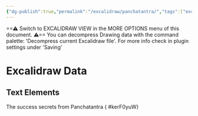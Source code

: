 ```yaml
---
{"dg-publish":true,"permalink":"/excalidraw/panchatantra/","tags":["excalidraw"]}
---
```


==⚠  Switch to EXCALIDRAW VIEW in the MORE OPTIONS menu of this document. ⚠== You can decompress Drawing data with the command palette: 'Decompress current Excalidraw file'. For more info check in plugin settings under 'Saving'


# Excalidraw Data

## Text Elements
The success secrets from Panchatantra
{ #kerF0yuW}


